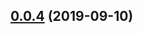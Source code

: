 ## [0.0.4](https://github.com/eunjae-lee/gatsby-theme-mdx-tailwind-blog/compare/v0.0.3...v0.0.4) (2019-09-10)




